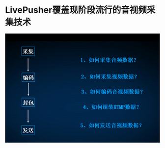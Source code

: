 # LivePusher覆盖现阶段流行的音视频采集技术
![images](https://github.com/ambitious09/LivePusher/blob/master/live.png)
